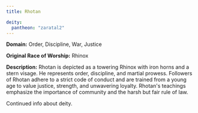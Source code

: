 ```yaml
---
title: Rhotan

deity: 
  pantheon: "zaratal2"
---
```


**Domain:** Order, Discipline, War, Justice

**Original Race of Worship:** Rhinox

**Description:** Rhotan is depicted as a towering Rhinox with iron horns and a stern visage. He represents order, discipline, and martial prowess. Followers of Rhotan adhere to a strict code of conduct and are trained from a young age to value justice, strength, and unwavering loyalty. Rhotan's teachings emphasize the importance of community and the harsh but fair rule of law.

<!--more-->

<div class="todo">Continued info about deity.</div>